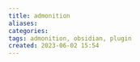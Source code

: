 ```yaml
---
title: admonition
aliases: 
categories: 
tags: admonition, obsidian, plugin
created: 2023-06-02 15:54
---
```


```ad-note
```

```ad-seealso
```

```ad-abstract
```

```ad-summary
```

```ad-tldr
```

```ad-info
```

```ad-todo
```

```ad-tip
```

```ad-hint
```

```ad-important
```

```ad-success
```

```ad-check
```

```ad-done
```

```ad-question
```

```ad-help
```

```ad-faq
```

```ad-warning
```

```ad-caution
```

```ad-attention
```

```ad-failure
```

```ad-fail
```

```ad-missing
```

```ad-danger
```

```ad-error
```

```ad-bug
```

```ad-example
```

```ad-quote
```

```ad-cite
```
